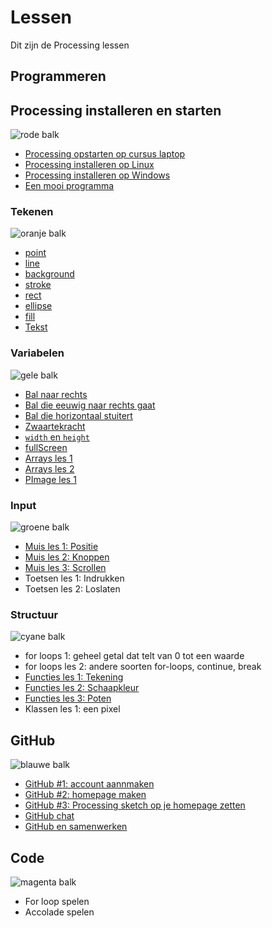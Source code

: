# Lessen

Dit zijn de Processing lessen

## Programmeren

## Processing installeren en starten

![rode balk](Rood.png)

 * [Processing opstarten op cursus laptop](./ProcessingOpstartenOpCursusLaptop/README.md)
 * [Processing installeren op Linux](./ProcessingInstallerenOpLinux/README.md)
 * [Processing installeren op Windows](./ProcessingInstallerenOpWindows/README.md)
 * [Een mooi programma](./EenMooiProgramma/README.md)

### Tekenen

![oranje balk](Oranje.png)

 * [point](./Point/README.md)
 * [line](./Line/README.md)
 * [background](./Background/README.md)
 * [stroke](./Stroke/README.md)
 * [rect](./Rect/README.md)
 * [ellipse](./Ellipse/README.md)
 * [fill](./Fill/README.md)
 * [Tekst](./Text/README.md)

### Variabelen

![gele balk](Geel.png)

 * [Bal naar rechts](./BalNaarRechts/README.md)
 * [Bal die eeuwig naar rechts gaat](./BalEeuwigNaarRechts/README.md)
 * [Bal die horizontaal stuitert](./BalDieHorizontaalStuitert/README.md)
 * [Zwaartekracht](./Zwaartekracht/README.md)
 * [`width` en `height`](./WidthHeight/README.md)
 * [fullScreen](./FullScreen/README.md)
 * [Arrays les 1](./Arrays1/README.md)
 * [Arrays les 2](./Arrays2/README.md)
 * [PImage les 1](./PImage1/README.md)

### Input

![groene balk](Groen.png)

 * [Muis les 1: Positie](./MuisPositie/README.md)
 * [Muis les 2: Knoppen](./MuisKnoppen/README.md)
 * [Muis les 3: Scrollen](./MuisScroll/README.md)
 * Toetsen les 1: Indrukken
 * Toetsen les 2: Loslaten

### Structuur

![cyane balk](Cyaan.png)

 * for loops 1: geheel getal dat telt van 0 tot een waarde
 * for loops les 2: andere soorten for-loops, continue, break
 * [Functies les 1: Tekening](./FunctiesTekening/README.md)
 * [Functies les 2: Schaapkleur](./FunctiesSchaapkleur/README.md)
 * [Functies les 3: Poten](./FunctiesPoten/README.md)
 * Klassen les 1: een pixel

## GitHub

![blauwe balk](Blauw.png)

 * [GitHub #1: account aannmaken](./GitHub/README.md)
 * [GitHub #2: homepage maken](./GitHubPages/README.md)
 * [GitHub #3: Processing sketch op je homepage zetten](./ProcessingJS/README.md)
 * [GitHub chat](./GitHubChat/README.md)
 * [GitHub en samenwerken](./GitHubSamenwerken/README.md)

## Code

![magenta balk](Magenta.png)

 * For loop spelen
 * Accolade spelen
